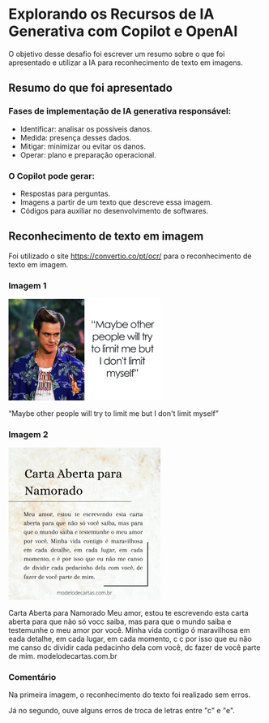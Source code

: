 # Explorando os Recursos de IA Generativa com Copilot e OpenAI

O objetivo desse desafio foi escrever um resumo sobre o que foi apresentado e utilizar a IA para reconhecimento de texto em imagens.

## Resumo do que foi apresentado

### Fases de implementação de IA generativa responsável:
- Identificar: analisar os possíveis danos.
- Medida: presença desses dados.
- Mitigar: minimizar ou evitar os danos.
- Operar: plano e preparação operacional.

### O Copilot pode gerar:
- Respostas para perguntas.
- Imagens a partir de um texto que descreve essa imagem.
- Códigos para auxiliar no desenvolvimento de softwares.

## Reconhecimento de texto em imagem

Foi utilizado o site https://convertio.co/pt/ocr/ para o reconhecimento de texto em imagem.

### Imagem 1
<img src="./inputs/jim-carrey.png" width="300">

“Maybe other people will try to limit me but I don't limit myself”

### Imagem 2
<img src="./inputs/carta-aberta-para-namorada.png" width="300">

﻿Carta Aberta para Namorado
Meu amor, estou te escrevendo esta carta aberta para que não só vocc saiba, mas para que o mundo saiba e testemunhe o meu amor por você. Minha vida contigo ó maravilhosa em eada detalhe, em cada lugar, em cada momento, c c por isso que eu não me canso dc dividir cada pedacinho dela com você, dc fazer de você parte de mim.
modelodecartas.com.br

### Comentário

Na primeira imagem, o reconhecimento do texto foi realizado sem erros.

Já no segundo, ouve alguns erros de troca de letras entre "c" e "e".
